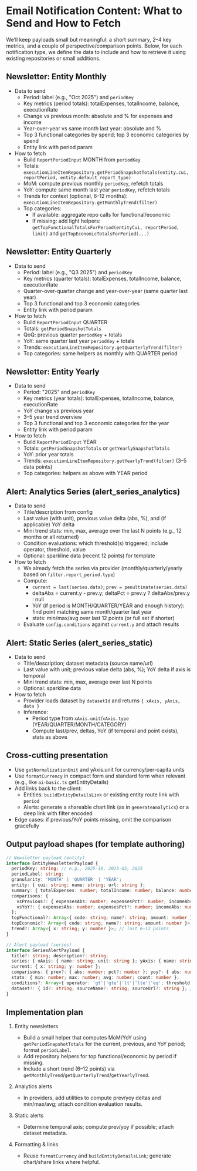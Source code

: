 # Email Notification Content: What to Send and How to Fetch

We’ll keep payloads small but meaningful: a short summary, 2–4 key metrics, and a couple of perspective/comparison points. Below, for each notification type, we define the data to include and how to retrieve it using existing repositories or small additions.

## Newsletter: Entity Monthly

- Data to send
  - Period: label (e.g., "Oct 2025") and `periodKey`
  - Key metrics (period totals): totalExpenses, totalIncome, balance, executionRate
  - Change vs previous month: absolute and % for expenses and income
  - Year-over-year vs same month last year: absolute and %
  - Top 3 functional categories by spend; top 3 economic categories by spend
  - Entity link with period param
- How to fetch
  - Build `ReportPeriodInput` MONTH from `periodKey`
  - Totals: `executionLineItemRepository.getPeriodSnapshotTotals(entity.cui, reportPeriod, entity.default_report_type)`
  - MoM: compute previous monthly `periodKey`, refetch totals
  - YoY: compute same month last year `periodKey`, refetch totals
  - Trends for context (optional, 6–12 months): `executionLineItemRepository.getMonthlyTrend(filter)`
  - Top categories:
    - If available: aggregate repo calls for functional/economic
    - If missing: add light helpers: `getTopFunctionalTotalsForPeriod(entityCui, reportPeriod, limit)` and `getTopEconomicTotalsForPeriod(...)`

## Newsletter: Entity Quarterly

- Data to send
  - Period: label (e.g., "Q3 2025") and `periodKey`
  - Key metrics (quarter totals): totalExpenses, totalIncome, balance, executionRate
  - Quarter-over-quarter change and year-over-year (same quarter last year)
  - Top 3 functional and top 3 economic categories
  - Entity link with period param
- How to fetch
  - Build `ReportPeriodInput` QUARTER
  - Totals: `getPeriodSnapshotTotals`
  - QoQ: previous quarter `periodKey` + totals
  - YoY: same quarter last year `periodKey` + totals
  - Trends: `executionLineItemRepository.getQuarterlyTrend(filter)`
  - Top categories: same helpers as monthly with QUARTER period

## Newsletter: Entity Yearly

- Data to send
  - Period: "2025" and `periodKey`
  - Key metrics (year totals): totalExpenses, totalIncome, balance, executionRate
  - YoY change vs previous year
  - 3–5 year trend overview
  - Top 3 functional and top 3 economic categories for the year
  - Entity link with period param
- How to fetch
  - Build `ReportPeriodInput` YEAR
  - Totals: `getPeriodSnapshotTotals` or `getYearlySnapshotTotals`
  - YoY: prior year totals
  - Trends: `executionLineItemRepository.getYearlyTrend(filter)` (3–5 data points)
  - Top categories: helpers as above with YEAR period

## Alert: Analytics Series (alert_series_analytics)

- Data to send
  - Title/description from config
  - Last value (with unit), previous value delta (abs, %), and (if applicable) YoY delta
  - Mini trend stats: min, max, average over the last N points (e.g., 12 months or all returned)
  - Condition evaluations: which threshold(s) triggered; include operator, threshold, value
  - Optional: sparkline data (recent 12 points) for template
- How to fetch
  - We already fetch the series via provider (monthly/quarterly/yearly based on `filter.report_period.type`)
  - Compute:
    - `current = last(series.data)`; `prev = penultimate(series.data)`
    - deltaAbs = current.y - prev.y; deltaPct = prev.y ? deltaAbs/prev.y : null
    - YoY (if period is MONTH/QUARTER/YEAR and enough history): find point matching same month/quarter last year
    - stats: min/max/avg over last 12 points (or full set if shorter)
  - Evaluate `config.conditions` against `current.y` and attach results

## Alert: Static Series (alert_series_static)

- Data to send
  - Title/description; dataset metadata (source name/url)
  - Last value with unit; previous value delta (abs, %); YoY delta if axis is temporal
  - Mini trend stats: min, max, average over last N points
  - Optional: sparkline data
- How to fetch
  - Provider loads dataset by `datasetId` and returns `{ xAxis, yAxis, data }`
  - Inference:
    - Period type from `xAxis.unit`/`xAxis.type` (YEAR/QUARTER/MONTH/CATEGORY)
    - Compute last/prev, deltas, YoY (if temporal and point exists), stats as above

## Cross-cutting presentation

- Use `getNormalizationUnit` and yAxis.unit for currency/per-capita units
- Use `formatCurrency` in compact form and standard form when relevant (e.g., like `ai-basic.ts` getEntityDetails)
- Add links back to the client:
  - Entities: `buildEntityDetailsLink` or existing entity route link with `period`
  - Alerts: generate a shareable chart link (as in `generateAnalytics`) or a deep link with filter encoded
- Edge cases: if previous/YoY points missing, omit the comparison gracefully

## Output payload shapes (for template authoring)

```ts
// Newsletter payload (entity)
interface EntityNewsletterPayload {
  periodKey: string; // e.g., 2025-10, 2025-Q3, 2025
  periodLabel: string;
  granularity: 'MONTH' | 'QUARTER' | 'YEAR';
  entity: { cui: string; name: string; url: string };
  summary: { totalExpenses: number; totalIncome: number; balance: number; executionRate?: number };
  comparisons: {
    vsPrevious?: { expensesAbs: number; expensesPct?: number; incomeAbs: number; incomePct?: number };
    vsYoY?: { expensesAbs: number; expensesPct?: number; incomeAbs: number; incomePct?: number };
  };
  topFunctional?: Array<{ code: string; name?: string; amount: number }>;
  topEconomic?: Array<{ code: string; name?: string; amount: number }>;
  trend?: Array<{ x: string; y: number }>; // last 6–12 points
}

// Alert payload (series)
interface SeriesAlertPayload {
  title?: string; description?: string;
  series: { xAxis: { name: string; unit: string }; yAxis: { name: string; unit: string }; data: Array<{ x: string; y: number }> };
  current: { x: string; y: number };
  comparisons: { prev?: { abs: number; pct?: number }; yoy?: { abs: number; pct?: number } };
  stats: { min: number; max: number; avg: number; count: number };
  conditions?: Array<{ operator: 'gt'|'gte'|'lt'|'lte'|'eq'; threshold: number; unit: string; met: boolean }>;
  dataset?: { id?: string; sourceName?: string; sourceUrl?: string }; // for static alerts
}
```

## Implementation plan

1. Entity newsletters

   - Build a small helper that computes MoM/YoY using `getPeriodSnapshotTotals` for the current, previous, and YoY period; format `periodLabel`.
   - Add repository helpers for top functional/economic by period if missing.
   - Include a short trend (6–12 points) via `getMonthlyTrend`/`getQuarterlyTrend`/`getYearlyTrend`.

2. Analytics alerts

   - In providers, add utilities to compute prev/yoy deltas and min/max/avg; attach condition evaluation results.

3. Static alerts

   - Determine temporal axis; compute prev/yoy if possible; attach dataset metadata.

4. Formatting & links

   - Reuse `formatCurrency` and `buildEntityDetailsLink`; generate chart/share links where helpful.